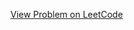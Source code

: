 [View Problem on LeetCode](https://leetcode.com/problems/find-the-index-of-the-first-occurrence-in-a-string/)